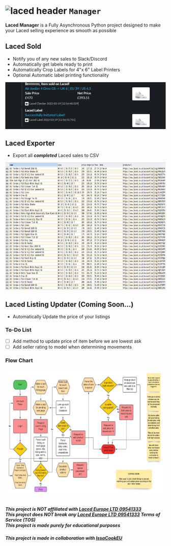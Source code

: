 # ![laced header](https://www.laced.co.uk/assets/logo-dbae9172089175cf83982122e506000a0aabd227d8696e3852bea61aa5baf7b4.svg "Designed to make your selling experience on Laced as smooth as possible") **`Manager`**
**Laced Manager** is a Fully Asynchronous Python project designed to make your Laced selling experience as smooth as possible
## Laced Sold
- Notify you of any new sales to Slack/Discord
- Automatically get labels ready to print
- Automatically Crop Labels for 4"x 6" Label Printers
- Optional Automatic label printing functionality

![laced sold](https://github.com/Bogo-Issacook/Laced-Manager/blob/main/laced_sold.PNG?raw=true)

## Laced Exporter
- Export all ***completed*** Laced sales to CSV

<img src="https://github.com/Bogo-Issacook/Laced-Manager/blob/main/laced_export.PNG?raw=true" width="800" height="400">

## Laced Listing Updater (Coming Soon...)
- Automatically Update the price of your listings

### To-Do List
- [ ] Add method to update price of item before we are lowest ask
- [ ] Add seller rating to model when determining movements

### Flow Chart

<img src="https://github.com/Bogo-Issacook/Laced-Manager/blob/main/laced_listing_flow.png?raw=true" width="800" height="400">

##
[laced-url]: https://www.laced.co.uk
***This project is NOT affiliated with [Laced Europe LTD 09541333][laced-url]***</br>
***This project does NOT break any [Laced Europe LTD 09541333][laced-url] Terms of Service (TOS)***</br>
***This project is made purely for educational purposes***
###
[issacook-twitter]: https://twitter.com/IssaCookEU
***This project is made in collaboration with [IssaCookEU][issacook-twitter]***
